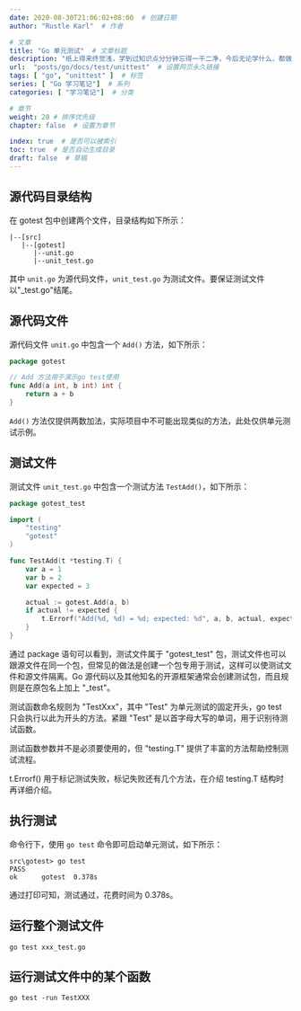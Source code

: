 ```yaml
---
date: 2020-08-30T21:06:02+08:00  # 创建日期
author: "Rustle Karl"  # 作者

# 文章
title: "Go 单元测试"  # 文章标题
description: "纸上得来终觉浅，学到过知识点分分钟忘得一干二净，今后无论学什么，都做好笔记吧。"
url:  "posts/go/docs/test/unittest"  # 设置网页永久链接
tags: [ "go", "unittest" ]  # 标签
series: [ "Go 学习笔记"]  # 系列
categories: [ "学习笔记"]  # 分类

# 章节
weight: 20 # 排序优先级
chapter: false  # 设置为章节

index: true  # 是否可以被索引
toc: true  # 是否自动生成目录
draft: false  # 草稿
---
```


## 源代码目录结构

在 gotest 包中创建两个文件，目录结构如下所示：

```
|--[src]
   |--[gotest]
      |--unit.go
      |--unit_test.go
```

其中 `unit.go` 为源代码文件，`unit_test.go` 为测试文件。要保证测试文件以"_test.go"结尾。

## 源代码文件

源代码文件 `unit.go` 中包含一个 `Add()` 方法，如下所示：

```go
package gotest

// Add 方法用于演示go test使用
func Add(a int, b int) int {
    return a + b
}
```

`Add()` 方法仅提供两数加法，实际项目中不可能出现类似的方法，此处仅供单元测试示例。

## 测试文件

测试文件 `unit_test.go` 中包含一个测试方法 `TestAdd()`，如下所示：

```go
package gotest_test

import (
    "testing"
    "gotest"
)

func TestAdd(t *testing.T) {
    var a = 1
    var b = 2
    var expected = 3

    actual := gotest.Add(a, b)
    if actual != expected {
        t.Errorf("Add(%d, %d) = %d; expected: %d", a, b, actual, expected)
    }
}
```

通过 package 语句可以看到，测试文件属于 "gotest_test" 包，测试文件也可以跟源文件在同一个包，但常见的做法是创建一个包专用于测试，这样可以使测试文件和源文件隔离。Go 源代码以及其他知名的开源框架通常会创建测试包，而且规则是在原包名上加上 "_test"。

测试函数命名规则为 "TestXxx"，其中 "Test" 为单元测试的固定开头，go test 只会执行以此为开头的方法。紧跟 "Test" 是以首字母大写的单词，用于识别待测试函数。

测试函数参数并不是必须要使用的，但 "testing.T" 提供了丰富的方法帮助控制测试流程。

t.Errorf() 用于标记测试失败，标记失败还有几个方法，在介绍 testing.T 结构时再详细介绍。

## 执行测试

命令行下，使用 `go test` 命令即可启动单元测试，如下所示：

```
src\gotest> go test
PASS
ok      gotest  0.378s
```

通过打印可知，测试通过，花费时间为 0.378s。

## 运行整个测试文件

```shell
go test xxx_test.go
```

## 运行测试文件中的某个函数

```shell
go test -run TestXXX
```
